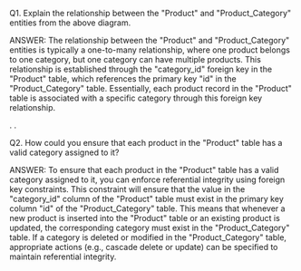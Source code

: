 Q1. Explain the relationship between the "Product" and "Product_Category" entities from the above diagram.

ANSWER: The relationship between the "Product" and "Product_Category" entities is typically a one-to-many relationship, where one product belongs to one category, but one category can have multiple products. This relationship is established through the "category_id" foreign key in the "Product" table, which references the primary key "id" in the "Product_Category" table. Essentially, each product record in the "Product" table is associated with a specific category through this foreign key relationship.


.
.







Q2. How could you ensure that each product in the "Product" table has a valid category assigned to it?

ANSWER: To ensure that each product in the "Product" table has a valid category assigned to it, you can enforce referential integrity using foreign key constraints. This constraint will ensure that the value in the "category_id" column of the "Product" table must exist in the primary key column "id" of the "Product_Category" table. This means that whenever a new product is inserted into the "Product" table or an existing product is updated, the corresponding category must exist in the "Product_Category" table. If a category is deleted or modified in the "Product_Category" table, appropriate actions (e.g., cascade delete or update) can be specified to maintain referential integrity.
